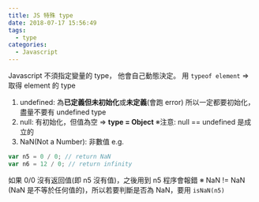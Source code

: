 ```yaml
---
title: JS 特殊 type
date: 2018-07-17 15:56:49
tags:
  - type
categories:
  - Javascript
---
```


Javascript 不須指定變量的 type， 他會自己動態決定。
用 `typeof element` => 取得 element 的 type

1. undefined: 為**已定義但未初始化**或**未定義**(會跑 error)
   所以一定都要初始化，盡量不要有 undefined type
2. null: 有初始化，但值為空 => **type = Object**
   ※注意: null == undefined 是成立的
3. NaN(Not a Number): 非數值
   e.g.

```javascript
var n5 = 0 / 0; // return NaN
var n6 = 12 / 0; // return infinity
```

如果 0/0 沒有返回值(即 n5 沒有值)，之後用到 n5 程序會報錯
※ NaN != NaN (NaN 是不等於任何值的)，所以若要判斷是否為 NaN，要用 `isNaN(n5)`

